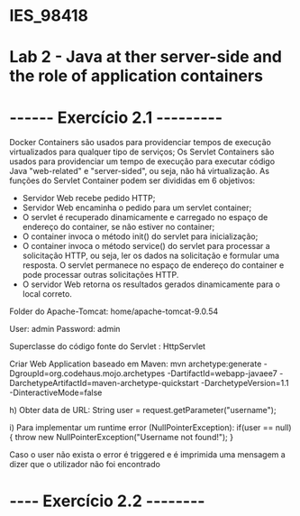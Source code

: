 # IES_98418
# Lab 2  - Java at ther server-side and the role of application containers

# ------ Exercício 2.1 ---------

Docker Containers são usados para providenciar tempos de execução virtualizados para qualquer tipo de serviços;
Os Servlet Containers são usados para providenciar um tempo de execução para executar código Java "web-related" e "server-sided", ou seja, não há virtualização.
As funções do Servlet Container podem ser divididas em 6 objetivos:

- Servidor Web recebe pedido HTTP;
- Servidor Web encaminha o pedido para um servlet container;
- O servlet é recuperado dinamicamente e carregado no espaço de endereço do container, se não estiver no container;
- O container invoca o método init() do servlet para inicialização;
- O container invoca o método service() do servlet para processar a solicitação HTTP, ou seja, ler os dados na solicitação e formular uma resposta. O servlet permanece no espaço de endereço do container e pode processar outras solicitações HTTP.
- O servidor Web retorna os resultados gerados dinamicamente para o local correto.

Folder do Apache-Tomcat: home/apache-tomcat-9.0.54

User: admin
Password: admin

Superclasse do código fonte do Servlet : HttpServlet

Criar Web Application baseado em Maven: mvn archetype:generate -DgroupId=org.codehaus.mojo.archetypes -DartifactId=webapp-javaee7 -DarchetypeArtifactId=maven-archetype-quickstart -DarchetypeVersion=1.1 -DinteractiveMode=false

h) Obter data de URL: String user = request.getParameter("username");

i) Para implementar um runtime error (NullPointerException):
if(user == null){
            throw new NullPointerException("Username not found!");
        }

Caso o user não exista o error é triggered e é imprimida uma mensagem a dizer que o utilizador não foi encontrado

# ---- Exercício 2.2 --------


